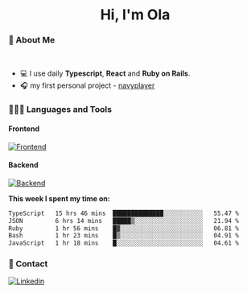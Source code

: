 <h1 align="center">Hi, I'm Ola</h1>

### 💅 About Me

<br/>

- 💻 I use daily **Typescript**, **React** and **Ruby on Rails**.
- 🎧 my first personal project - [navyplayer](https://navyplayer.netlify.app/)

### 👩🏻‍💻 Languages and Tools

#### Frontend

[![Frontend](https://skillicons.dev/icons?i=react,nextjs,ts,js,html,css,scss,tailwind)](https://skillicons.dev)

#### Backend
[![Backend](https://skillicons.dev/icons?i=nodejs,express,nestjs,rails,graphql)](https://skillicons.dev)

**This week I spent my time on:**

<!--START_SECTION:waka-->

```txt
TypeScript   15 hrs 46 mins  ██████████████░░░░░░░░░░░   55.47 %
JSON         6 hrs 14 mins   █████▒░░░░░░░░░░░░░░░░░░░   21.94 %
Ruby         1 hr 56 mins    █▓░░░░░░░░░░░░░░░░░░░░░░░   06.81 %
Bash         1 hr 23 mins    █▒░░░░░░░░░░░░░░░░░░░░░░░   04.91 %
JavaScript   1 hr 18 mins    █░░░░░░░░░░░░░░░░░░░░░░░░   04.61 %
```

<!--END_SECTION:waka-->

### 📨 Contact
  
[![Linkedin](https://skillicons.dev/icons?i=linkedin)](https://linkedin.com/in/aleksandra-kamińska)
